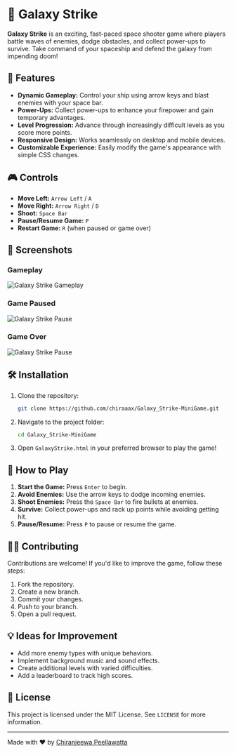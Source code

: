 
# 🌌 Galaxy Strike

**Galaxy Strike** is an exciting, fast-paced space shooter game where players battle waves of enemies, dodge obstacles, and collect power-ups to survive. Take command of your spaceship and defend the galaxy from impending doom!

## 🚀 Features

- **Dynamic Gameplay:** Control your ship using arrow keys and blast enemies with your space bar.
- **Power-Ups:** Collect power-ups to enhance your firepower and gain temporary advantages.
- **Level Progression:** Advance through increasingly difficult levels as you score more points.
- **Responsive Design:** Works seamlessly on desktop and mobile devices.
- **Customizable Experience:** Easily modify the game's appearance with simple CSS changes.

## 🎮 Controls

- **Move Left:** `Arrow Left` / `A`
- **Move Right:** `Arrow Right` / `D`
- **Shoot:** `Space Bar`
- **Pause/Resume Game:** `P`
- **Restart Game:** `R` (when paused or game over)

## 📸 Screenshots

### Gameplay

![Galaxy Strike Gameplay](https://via.placeholder.com/800x400.png?text=Gameplay+Screenshot)

### Game Paused

![Galaxy Strike Pause](https://via.placeholder.com/800x400.png?text=Gameplay+Screenshot)

### Game Over

![Galaxy Strike Pause](https://via.placeholder.com/800x400.png?text=Gameplay+Screenshot)


## 🛠️ Installation

1. Clone the repository:
   ```bash
   git clone https://github.com/chiraaax/Galaxy_Strike-MiniGame.git
   ```
2. Navigate to the project folder:
   ```bash
   cd Galaxy_Strike-MiniGame
   ```
3. Open `GalaxyStrike.html` in your preferred browser to play the game!


## 🌟 How to Play

1. **Start the Game:** Press `Enter` to begin.
2. **Avoid Enemies:** Use the arrow keys to dodge incoming enemies.
3. **Shoot Enemies:** Press the `Space Bar` to fire bullets at enemies.
4. **Survive:** Collect power-ups and rack up points while avoiding getting hit.
5. **Pause/Resume:** Press `P` to pause or resume the game.

## 🧑‍💻 Contributing

Contributions are welcome! If you'd like to improve the game, follow these steps:

1. Fork the repository.
2. Create a new branch. 
3. Commit your changes. 
4. Push to your branch.   
5. Open a pull request.

## 💡 Ideas for Improvement

- Add more enemy types with unique behaviors.
- Implement background music and sound effects.
- Create additional levels with varied difficulties.
- Add a leaderboard to track high scores.

## 📜 License

This project is licensed under the MIT License. See `LICENSE` for more information.

---

Made with ❤️ by [Chiranjeewa Peellawatta](https://github.com/chiraaax)

